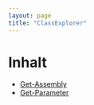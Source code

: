 ```yaml
---
layout: page
title: "ClassExplorer"
---
```


# Inhalt
* [Get-Assembly](Get-Assembly.md)
* [Get-Parameter](Get-Parameter.md)

